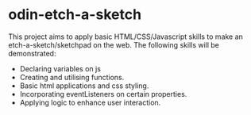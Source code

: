 # odin-etch-a-sketch

This project aims to apply basic HTML/CSS/Javascript skills to make an etch-a-sketch/sketchpad on the web.
The following skills will be demonstrated:
- Declaring variables on js
- Creating and utilising functions.
- Basic html applications and css styling.
- Incorporating eventListeners on certain properties.
- Applying logic to enhance user interaction.



